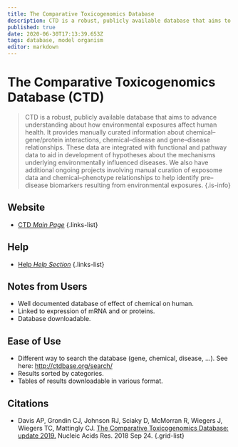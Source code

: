 ```yaml
---
title: The Comparative Toxicogenomics Database
description: CTD is a robust, publicly available database that aims to advance understanding about how environmental exposures affect human health.
published: true
date: 2020-06-30T17:13:39.653Z
tags: database, model organism
editor: markdown
---
```


# The Comparative Toxicogenomics Database (CTD)

> CTD is a robust, publicly available database that aims to advance understanding about how environmental exposures affect human health. It provides manually curated information about chemical–gene/protein interactions, chemical–disease and gene–disease relationships. These data are integrated with functional and pathway data to aid in development of hypotheses about the mechanisms underlying environmentally influenced diseases.
&NewLine;
We also have additional ongoing projects involving manual curation of exposome data and chemical–phenotype relationships to help identify pre–disease biomarkers resulting from environmental exposures.
{.is-info}

 

## Website 

- [CTD *Main Page*](http://ctdbase.org/)
 {.links-list}
 
## Help
 
- [Help *Help Section*](http://ctdbase.org/help/;jsessionid=8C2B04E3CC74569E0CE9BD4ABEF316B8)
{.links-list}

## Notes from Users
- Well documented database of effect of chemical on human.
- Linked to expression of mRNA and or proteins.
- Database downloadable.

## Ease of Use
- Different way to search the database (gene, chemical, disease, ...). See here: http://ctdbase.org/search/
- Results sorted by categories.
- Tables of results downloadable in various format.


## Citations
- Davis AP, Grondin CJ, Johnson RJ, Sciaky D, McMorran R, Wiegers J, Wiegers TC, Mattingly CJ. [The Comparative Toxicogenomics Database: update 2019.](https://academic.oup.com/nar/article/47/D1/D948/5106145) Nucleic Acids Res. 2018 Sep 24.
{.grid-list}